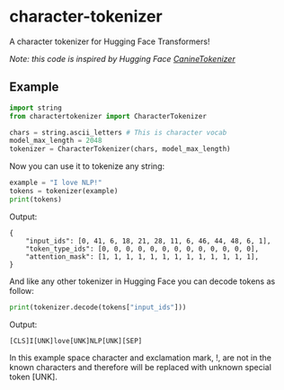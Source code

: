 # character-tokenizer

A character tokenizer for Hugging Face Transformers!

_Note: this code is inspired by Hugging Face [CanineTokenizer](https://github.com/huggingface/transformers/blob/v4.23.1/src/transformers/models/canine/tokenization_canine.py#L63)_

## Example

```py
import string
from charactertokenizer import CharacterTokenizer

chars = string.ascii_letters # This is character vocab
model_max_length = 2048
tokenizer = CharacterTokenizer(chars, model_max_length)
```

Now you can use it to tokenize any string:

```py
example = "I love NLP!"
tokens = tokenizer(example)
print(tokens)
```

Output:

```
{
    "input_ids": [0, 41, 6, 18, 21, 28, 11, 6, 46, 44, 48, 6, 1],
    "token_type_ids": [0, 0, 0, 0, 0, 0, 0, 0, 0, 0, 0, 0, 0],
    "attention_mask": [1, 1, 1, 1, 1, 1, 1, 1, 1, 1, 1, 1, 1],
}
```

And like any other tokenizer in Hugging Face you can decode tokens as follow:

```py
print(tokenizer.decode(tokens["input_ids"]))
```

Output:

```
[CLS]I[UNK]love[UNK]NLP[UNK][SEP]
```

In this example space character and exclamation mark, !, are not in the known characters and therefore will be replaced with unknown special token [UNK].
